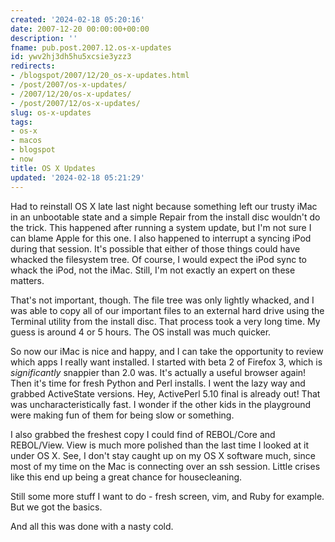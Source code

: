```yaml
---
created: '2024-02-18 05:20:16'
date: 2007-12-20 00:00:00+00:00
description: ''
fname: pub.post.2007.12.os-x-updates
id: ywv2hj3dh5hu5xcsie3yzz3
redirects:
- /blogspot/2007/12/20_os-x-updates.html
- /post/2007/os-x-updates/
- /2007/12/20/os-x-updates/
- /post/2007/12/os-x-updates/
slug: os-x-updates
tags:
- os-x
- macos
- blogspot
- now
title: OS X Updates
updated: '2024-02-18 05:21:29'
---
```


Had to reinstall OS X late last night because something left our trusty iMac in an unbootable state and a simple Repair from the install disc wouldn't do the trick. This happened after running a system update, but I'm not sure I can blame Apple for this one. I also happened to interrupt a syncing iPod during that session. It's possible that either of those things could have whacked the filesystem tree. Of course, I would expect the iPod sync to whack the iPod, not the iMac. Still, I'm not exactly an expert on these matters.
<!--more-->

That's not important, though. The file tree was only lightly whacked, and I was able to copy all of our important files to an external hard drive using the Terminal utility from the install disc. That process took a very long time. My guess is around 4 or 5 hours. The OS install was much quicker.

So now our iMac is nice and happy, and I can take the opportunity to review which apps I really want installed. I started with beta 2 of Firefox  3, which is *significantly* snappier than 2.0 was. It's actually a useful browser again! Then it's time for fresh Python and Perl installs. I went the lazy way and grabbed ActiveState versions. Hey, ActivePerl 5.10 final is already out! That was uncharacteristically fast. I wonder if the other kids in the playground were making fun of them for being slow or something.

I also grabbed the freshest copy I could find of REBOL/Core and REBOL/View. View is much more polished than the last time I looked at it under OS X. See, I don't stay caught up on my OS X software much, since most of my time on the Mac is connecting over an ssh session. Little crises like this end up being a great chance for housecleaning.

Still some more stuff I want to do - fresh screen, vim, and Ruby for example. But we got the basics.

And all this was done with a nasty cold.